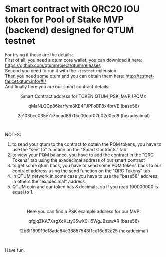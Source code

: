 # Smart contract with QRC20 IOU token for Pool of Stake MVP (backend) designed for QTUM testnet

For trying it these are the details:
<br>
First of all, you need a qtum core wallet, you can download it here: https://github.com/qtumproject/qtum/releases
<br>
Second you need to run it with the `-testnet` extension.
<br>
Then you need some qtum and you can obtain them here: http://testnet-faucet.qtum.info/#!/
<br>
And finally here you are our smart contract details:

<p align="center">Smart Contract address for TOKEN QTUM_PSK_MVP (PQM):</p>

<p align="center">qMaNLQCp86karfym3KE4FJPFoBF8x4brVE (base58)</p>

<p align="center">2c103bcc035e7c7bcad867f5c00cbf07b02d0cd9 (hexadecimal)</p>

<br>

NOTES:

1) to send your qtum to the contract to obtain the PQM tokens, you have to use the "sent to" function on the "Smart Contracts" tab
2) to view your PQM balance, you have to add the contract in the "QRC Tokens" tab using the exadecimal address of our smart contract
3) to get some qtum back, you have to send some PQM tokens back to our contract address using the send function on the "QRC Tokens" tab
4) in QTUM network in some case you have to use the "base58" address, in others the "exadecimal" address.
5) QTUM coin and our token has 8 decimals, so if you read 100000000 is equal to 1.

<br>

<p align="center">Here you can find a PSK example address for our MVP:</p>
  
<p align="center">qfgjqZKA7XsgXcKLty35wX9H5WgJBzswAR (base58)</p>

<p align="center">f2b6f169919c18adc84e38857543f1cd16c62c25 (hexadecimal)</p>

<br>

Have fun.
